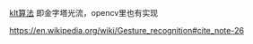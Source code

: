 [klt算法](http://cecas.clemson.edu/~stb/klt/)
即金字塔光流，opencv里也有实现

https://en.wikipedia.org/wiki/Gesture_recognition#cite_note-26